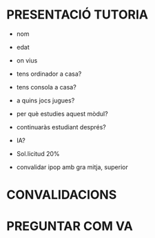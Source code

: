 # PRESENTACIÓ TUTORIA

- nom
- edat
- on vius
- tens ordinador a casa?
- tens consola a casa?
- a quins jocs jugues?
- per què estudies aquest mòdul?
- continuaràs estudiant després?


- IA?
- Sol.licitud 20%
- convalidar ipop amb gra mitja, superior

# CONVALIDACIONS

# PREGUNTAR COM VA
